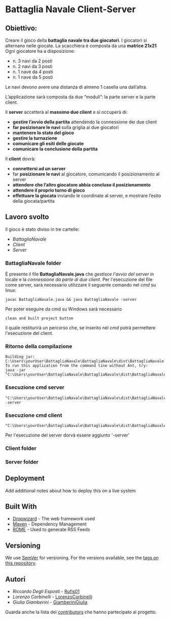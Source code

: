 # Battaglia Navale Client-Server

## Obiettivo:
Creare il gioco della **battaglia navale tra due giocatori**. 
I giocatori si alternano nelle giocate. 
La scacchiera è composta da una **matrice 21x21**
Ogni giocatore ha a disposizione:
- n. 3 navi da 2 posti
- n. 2 navi da 3 posti
- n. 1 nave da 4 posti
- n. 1 nave da 5 posti

Le navi devono avere una distanza di almeno 1 casella una dall’altra.

L’applicazione sarà composta da due “moduli”: la parte server e la parte client.

Il **server** accetterà al **massimo due client** e si occuperà di:
- **gestire l’avvio della partita** attendendo la connessione dei due client
- **far posizionare le navi** sulla griglia ai due giocatori
- **mantenere lo stato del gioco**
- **gestire la turnazione**
- **comunicare gli esiti delle giocate**
- **comunicare la conclusione della partita**

Il **client** dovrà:
- **connettersi ad un server**
- far **posizionare le navi** al giocatore, comunicando il posizionamento al server
- **attendere che l’altro giocatore abbia concluso il posizionamento**
- **attendere il proprio turno di gioco**
- **effettuare la giocata** inviando le coordinate al server, e mostrare l’esito della giocata/partita
 
## Lavoro svolto

Il gioco è stato diviso in tre cartelle: 
- *BattagliaNavale*
- *Client*
- *Server*

### BattagliaNavale folder

È presente il file **BattagliaNavale.java** che *gestisce l'avvio del server* in locale e la *connessione da parte di due client*. 
Per l'esecuzione del file come server, sarà necessario utilizzare il seguente comando nel *cmd* su linux: 
```
javac BattagliaNavale.java && java BattagliaNavale -server
```
Per poter eseguire da cmd su Windows sarà necessario 
```
clean and built project button 
```
il quale restiturirà un percorso che, se inserito nel *cmd* potrà permettere l'esecuzione del client. 

### Ritorno della compilazione
```
Building jar: C:\Users\yourUser\BattagliaNavale\BattagliaNavale\dist\BattagliaNavale.jar
To run this application from the command line without Ant, try:
java -jar "C:\Users\yourUser\BattagliaNavale\BattagliaNavale\dist\BattagliaNavale.jar"
```
### Esecuzione cmd server
```
"C:\Users\yourUser\BattagliaNavale\BattagliaNavale\dist\BattagliaNavale.jar" -server
```
### Esecuzione cmd client
```
"C:\Users\yourUser\BattagliaNavale\BattagliaNavale\dist\BattagliaNavale.jar"
```
Per l'esecuzione del server dorvà essere aggiunto '-server'

### Client folder

### Server folder

##

## Deployment

Add additional notes about how to deploy this on a live system

## Built With

* [Dropwizard](http://www.dropwizard.io/1.0.2/docs/) - The web framework used
* [Maven](https://maven.apache.org/) - Dependency Management
* [ROME](https://rometools.github.io/rome/) - Used to generate RSS Feeds

## Versioning

We use [SemVer](http://semver.org/) for versioning. For the versions available, see the [tags on this repository](https://github.com/your/project/tags). 

## Autori

* *Riccardo Degli Esposti* - [Rufis01](https://github.com/Rufis01)
* *Lorenzo Corbinelli* - [LorenzoCorbinelli](https://github.com/LorenzoCorbinelli)
* *Giulia Giamberini* - [GiamberiniGiulia](https://github.com/giamberinigiulia)

Guarda anche la lista dei [contributors](https://github.com/LorenzoCorbinelli/BattagliaNavale/contributors) che hanno partecipato al progetto.
